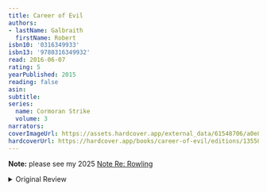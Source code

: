 ```yaml
---
title: Career of Evil
authors:
- lastName: Galbraith
  firstName: Robert
isbn10: '0316349933'
isbn13: '9780316349932'
read: 2016-06-07
rating: 5
yearPublished: 2015
reading: false
asin:
subtitle:
series:
  name: Cormoran Strike
  volume: 3
narrators:
coverImageUrl: https://assets.hardcover.app/external_data/61548706/a0e812ac1bffd8c04031b4b179de76c25dc26794.jpeg
hardcoverUrl: https://hardcover.app/books/career-of-evil/editions/13550205
---
```


**Note:** please see my 2025 [Note Re: Rowling](/blog/2025/04/jk-rowling)

<details>
<summary>Original Review</summary>
Rowling (as Galbraith) is really a fantastic storyteller. This book is pure genre fiction, no doubt, but it's also very well executed. I particularly enjoyed this installment, in which Rowling's own convictions (many of which I share) shone through without ever seeming heavy-handed or detracting from the story.
</details>
